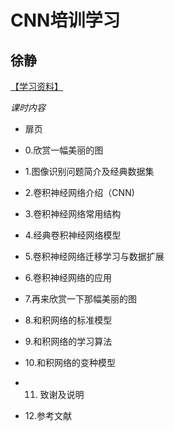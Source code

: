 

# CNN培训学习

徐静
------------------------------------------

[【学习资料】](http://note.youdao.com/noteshare?id=612c3c61eb0c7ec5fc0df33afcaf8d2e)


*课时内容*

+ 扉页

+ 0.欣赏一幅美丽的图

+ 1.图像识别问题简介及经典数据集

+ 2.卷积神经网络介绍（CNN)

+ 3.卷积神经网络常用结构

+ 4.经典卷积神经网络模型

+ 5.卷积神经网络迁移学习与数据扩展

+ 6.卷积神经网络的应用

+ 7.再来欣赏一下那幅美丽的图

+ 8.和积网络的标准模型

+ 9.和积网络的学习算法

+ 10.和积网络的变种模型

+ 11. 致谢及说明

+ 12.参考文献

